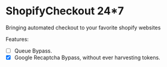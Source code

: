 # ShopifyCheckout 24*7
Bringing automated checkout to your favorite shopify websites

Features:
- [ ] Queue Bypass.
- [x] Google Recaptcha Bypass, without ever harvesting tokens. 
